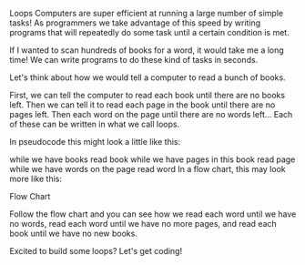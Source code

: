 Loops
Computers are super efficient at running a large number of simple tasks! As programmers we take advantage of this speed by writing programs that will repeatedly do some task until a certain condition is met.

If I wanted to scan hundreds of books for a word, it would take me a long time! We can write programs to do these kind of tasks in seconds.

Let's think about how we would tell a computer to read a bunch of books. 

First, we can tell the computer to read each book until there are no books left. Then we can tell it to read each page in the book until there are no pages left. Then each word on the page until there are no words left... Each of these can be written in what we call loops.

In pseudocode this might look a little like this:

while we have books
    read book
    while we have pages in this book
        read page
            while we have words on the page
                read word 
In a flow chart, this may look more like this:

Flow Chart

 Follow the flow chart and you can see how we read each word until we have no words, read each word until we have no more pages, and read each book until we have no new books.

Excited to build some loops? Let's get coding!